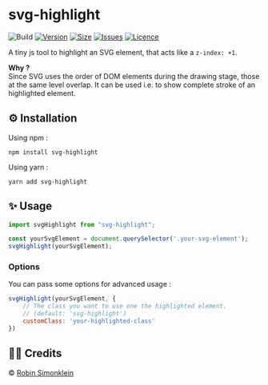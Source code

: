 # svg-highlight
![Build](https://img.shields.io/github/workflow/status/robinsimonklein/svg-highlight/Quality)
[![Version](https://img.shields.io/npm/v/svg-highlight)](https://www.npmjs.com/package/svg-highlight)
[![Size](https://img.shields.io/bundlephobia/min/svg-highlight)](https://bundlephobia.com/package/svg-highlight)
[![Issues](https://img.shields.io/github/issues/robinsimonklein/svg-highlight)](https://github.com/robinsimonklein/svg-highlight/issues)
[![Licence](https://img.shields.io/github/license/robinsimonklein/svg-highlight)](https://github.com/robinsimonklein/svg-highlight/blob/main/LICENSE)

A tiny js tool to highlight an SVG element, that acts like a `z-index: +1`.

**Why ?**<br>
Since SVG uses the order of DOM elements during the drawing stage, those at the same level overlap. 
It can be used i.e. to show complete stroke of an highlighted element.

## ⚙️ Installation
Using npm :
```shell
npm install svg-highlight
```
Using yarn :
```shell
yarn add svg-highlight
```

## ✨ Usage

```javascript
import svgHighlight from "svg-highlight";

const yourSvgElement = document.querySelector('.your-svg-element');
svgHighlight(yourSvgElement);
```

### Options
You can pass some options for advanced usage :
```javascript
svgHighlight(yourSvgElement, {
    // The class you want to use one the highlighted element.
    // (default: 'svg-highlight')
    customClass: 'your-highlighted-class'
})
```

## 👨‍💻 Credits

© [Robin Simonklein](https://robinsimonklein.com)
